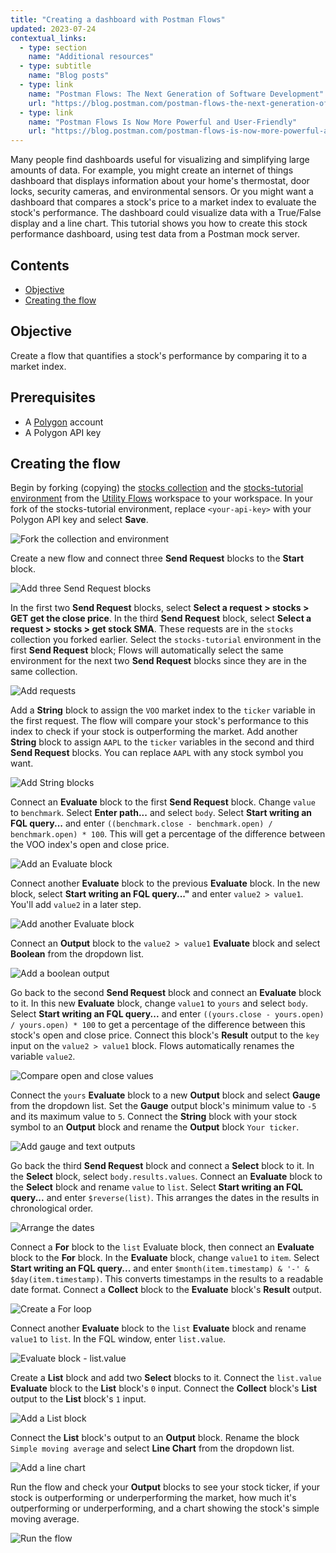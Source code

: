 ```yaml
---
title: "Creating a dashboard with Postman Flows"
updated: 2023-07-24
contextual_links:
  - type: section
    name: "Additional resources"
  - type: subtitle
    name: "Blog posts"
  - type: link
    name: "Postman Flows: The Next Generation of Software Development"
    url: "https://blog.postman.com/postman-flows-the-next-generation-of-software-development/"
  - type: link
    name: "Postman Flows Is Now More Powerful and User-Friendly"
    url: "https://blog.postman.com/postman-flows-is-now-more-powerful-and-user-friendly/"
---
```


Many people find dashboards useful for visualizing and simplifying large amounts of data. For example, you might create an internet of things dashboard that displays information about your home's thermostat, door locks, security cameras, and environmental sensors. Or you might want a dashboard that compares a stock's price to a market index to evaluate the stock's performance. The dashboard could visualize data with a True/False display and a line chart. This tutorial shows you how to create this stock performance dashboard, using test data from a Postman mock server.

## Contents

* [Objective](#objective)
* [Creating the flow](#creating-the-flow)

## Objective

Create a flow that quantifies a stock's performance by comparing it to a market index.

## Prerequisites

* A [Polygon](https://polygon.io/) account
* A Polygon API key

## Creating the flow

Begin by forking (copying) the [stocks collection](https://www.postman.com/postman/workspace/utility-flows/collection/23919558-b45b34a3-8289-42f2-98e5-df043c863ea1?action=share&creator=21580188) and the [stocks-tutorial environment](https://www.postman.com/postman/workspace/utility-flows/environment/21580188-07226525-53d7-40ca-b9d3-6cac35c39306) from the [Utility Flows](https://www.postman.com/postman/workspace/utility-flows/overview) workspace to your workspace. In your fork of the stocks-tutorial environment, replace `<your-api-key>` with your Polygon API key and select **Save**.

<img alt="Fork the collection and environment" src="https://assets.postman.com/postman-docs/v10/flows-tut-dash-start-v10-2.gif"/>

Create a new flow and connect three **Send Request** blocks to the **Start** block.

<img alt="Add three Send Request blocks" src="https://assets.postman.com/postman-docs/v10/flows-tut-db-3sends-v10-2.gif"/>

In the first two **Send Request** blocks, select **Select a request > stocks > GET get the close price**. In the third **Send Request** block, select **Select a request > stocks > get stock SMA**. These requests are in the `stocks` collection you forked earlier. Select the `stocks-tutorial` environment in the first **Send Request** block; Flows will automatically select the same environment for the next two **Send Request** blocks since they are in the same collection.

<img alt="Add requests" src="https://assets.postman.com/postman-docs/v10/flows-tut-db-add-requests-v10.gif"/>

Add a **String** block to assign the `VOO` market index to the `ticker` variable in the first request. The flow will compare your stock's performance to this index to check if your stock is outperforming the market. Add another **String** block to assign `AAPL` to the `ticker` variables in the second and third **Send Request** blocks. You can replace `AAPL` with any stock symbol you want.

<img alt="Add String blocks" src="https://assets.postman.com/postman-docs/v10/flows-tut-db-string-blocks-v10.gif"/>

Connect an **Evaluate** block to the first **Send Request** block. Change `value` to `benchmark`. Select **Enter path...** and select `body`. Select **Start writing an FQL query...** and enter `((benchmark.close - benchmark.open) / benchmark.open) * 100`. This will get a percentage of the difference between the VOO index's open and close price.

<img alt="Add an Evaluate block" src="https://assets.postman.com/postman-docs/v10/flows-tut-eval-benchmark-v10.gif"/>

Connect another **Evaluate** block to the previous **Evaluate** block. In the new block, select **Start writing an FQL query..."** and enter `value2 > value1`. You'll add `value2` in a later step.

<img alt="Add another Evaluate block" src="https://assets.postman.com/postman-docs/v10/flows-tut-db-eval-value1-v10.gif"/>

Connect an **Output** block to the `value2 > value1` **Evaluate** block and select **Boolean** from the dropdown list.

<img alt="Add a boolean output" src="https://assets.postman.com/postman-docs/v10/flows-tut-db-boolean-v10.gif"/>

Go back to the second **Send Request** block and connect an **Evaluate** block to it. In this new **Evaluate** block, change `value1` to `yours` and select `body`. Select **Start writing an FQL query...** and enter `((yours.close - yours.open) / yours.open) * 100` to get a percentage of the difference between this stock's open and close price. Connect this block's **Result** output to the `key` input on the `value2 > value1` block. Flows automatically renames the variable `value2`.

<img alt="Compare open and close values" src="https://assets.postman.com/postman-docs/v10/flows-tut-db-eval-value2-v10.gif"/>

Connect the `yours` **Evaluate** block to a new **Output** block and select **Gauge** from the dropdown list. Set the **Gauge** output block's minimum value to `-5` and its maximum value to `5`. Connect the **String** block with your stock symbol to an **Output** block and rename the **Output** block `Your ticker`.

<img alt="Add gauge and text outputs" src="https://assets.postman.com/postman-docs/v10/flows-tut-db-your-stock-ticker-v10.gif"/>

Go back the third **Send Request** block and connect a **Select** block to it. In the **Select** block, select `body.results.values`. Connect an **Evaluate** block to the **Select** block and rename `value` to `list`. Select **Start writing an FQL query...** and enter `$reverse(list)`. This arranges the dates in the results in chronological order.

<img alt="Arrange the dates" src="https://assets.postman.com/postman-docs/v10/flows-tut-db-eval-list-v10.gif"/>

Connect a **For** block to the `list` Evaluate block, then connect an **Evaluate** block to the **For** block. In the **Evaluate** block, change `value1` to `item`. Select **Start writing an FQL query...** and enter `$month(item.timestamp) & '-' & $day(item.timestamp)`. This converts timestamps in the results to a readable date format. Connect a **Collect** block to the **Evaluate** block's **Result** output.

<img alt="Create a For loop" src="https://assets.postman.com/postman-docs/v10/flows-tut-db-for-eval-collect-v10.gif"/>

Connect another **Evaluate** block to the `list` **Evaluate** block and rename `value1` to `list`. In the FQL window, enter `list.value`.

<img alt="Evaluate block - list.value" src="https://assets.postman.com/postman-docs/v10/flows-tut-db-eval-list-value-v10.gif"/>

Create a **List** block and add two **Select** blocks to it. Connect the `list.value` **Evaluate** block to the **List** block's `0` input. Connect the **Collect** block's **List** output to the **List** block's `1` input.

<img alt="Add a List block" src="https://assets.postman.com/postman-docs/v10/flows-tut-db-list-block-v10.gif"/>

Connect the **List** block's output to an **Output** block. Rename the block `Simple moving average` and select **Line Chart** from the dropdown list.

<img alt="Add a line chart" src="https://assets.postman.com/postman-docs/v10/flows-tut-db-line-chart-v10.gif"/>

Run the flow and check your **Output** blocks to see your stock ticker, if your stock is outperforming or underperforming the market, how much it's outperforming or underperforming, and a chart showing the stock's simple moving average.

<img alt="Run the flow" src="https://assets.postman.com/postman-docs/v10/flows-tut-db-run-v10.gif"/>
